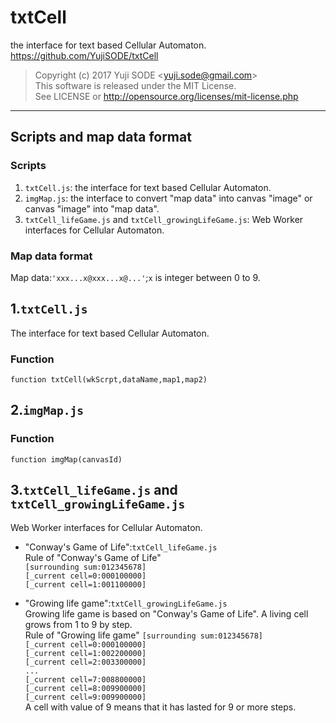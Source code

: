 # txtCell
the interface for text based Cellular Automaton.  
https://github.com/YujiSODE/txtCell

>Copyright (c) 2017 Yuji SODE \<yuji.sode@gmail.com\>  
>This software is released under the MIT License.  
>See LICENSE or http://opensource.org/licenses/mit-license.php
______

## Scripts and map data format
### Scripts
1. `txtCell.js`: the interface for text based Cellular Automaton.
2. `imgMap.js`: the interface to convert "map data" into canvas "image" or canvas "image" into "map data".
3. `txtCell_lifeGame.js` and `txtCell_growingLifeGame.js`: Web Worker interfaces for Cellular Automaton.
### Map data format
Map data:`'xxx...x@xxx...x@...'`;`x` is integer between 0 to 9.

## 1.`txtCell.js`
The interface for text based Cellular Automaton.
### Function
`function txtCell(wkScrpt,dataName,map1,map2)`

## 2.`imgMap.js`
### Function
`function imgMap(canvasId)`

## 3.`txtCell_lifeGame.js` and `txtCell_growingLifeGame.js`
Web Worker interfaces for Cellular Automaton.  
- "Conway's Game of Life":`txtCell_lifeGame.js`  
  Rule of "Conway's Game of Life"  
  `[surrounding sum:012345678]`  
  `[_current cell=0:000100000]`  
  `[_current cell=1:001100000]`  
  
- "Growing life game":`txtCell_growingLifeGame.js`  
  Growing life game is based on "Conway's Game of Life". A living cell grows from 1 to 9 by step.  
  Rule of "Growing life game"
  `[surrounding sum:012345678]`  
  `[_current cell=0:000100000]`  
  `[_current cell=1:002200000]`  
  `[_current cell=2:003300000]`  
  `...`  
  `[_current cell=7:008800000]`  
  `[_current cell=8:009900000]`  
  `[_current cell=9:009900000]`  
  A cell with value of 9 means that it has lasted for 9 or more steps.  
  
